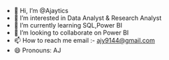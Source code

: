 - 👋 Hi, I’m @Ajaytics
- 👀 I’m interested in Data Analyst & Research Analyst
- 🌱 I’m currently learning SQL,Power BI
- 💞️ I’m looking to collaborate on Power BI
- 📫 How to reach me email :- ajy9144@gmail.com
- 😄 Pronouns: AJ

<!---
Ajaytics/Ajaytics is a ✨ special ✨ repository because its `README.md` (this file) appears on your GitHub profile.
You can click the Preview link to take a look at your changes.
--->
